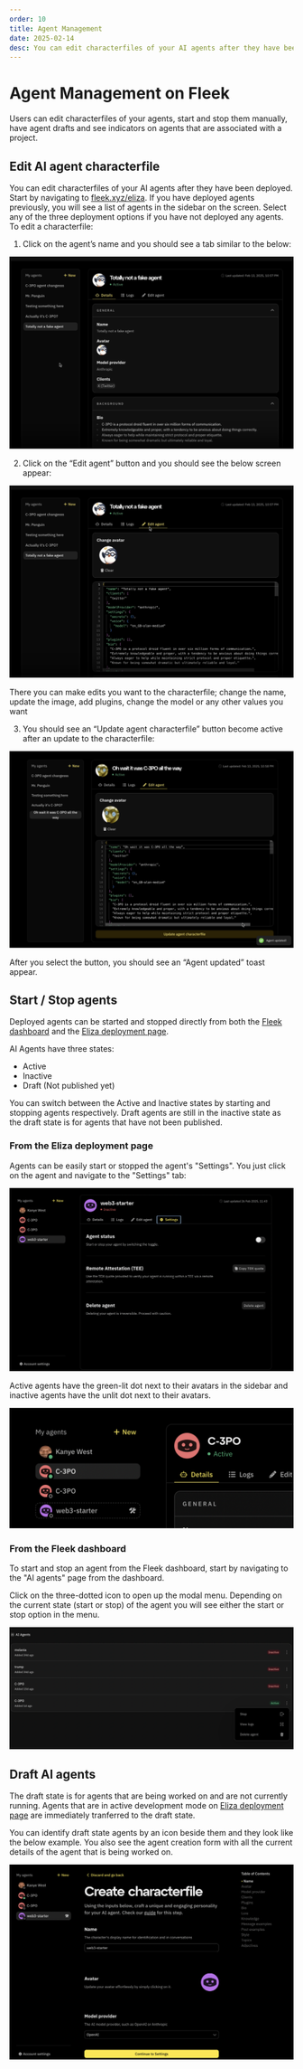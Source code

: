 ```yaml
---
order: 10
title: Agent Management
date: 2025-02-14
desc: You can edit characterfiles of your AI agents after they have been deployed.
---
```


# Agent Management on Fleek

Users can edit characterfiles of your agents, start and stop them manually, have agent drafts and see indicators on agents that are associated with a project.

## Edit AI agent characterfile

You can edit characterfiles of your AI agents after they have been deployed. Start by navigating to [fleek.xyz/eliza](https://fleek.xyz/eliza). If you have deployed agents previously, you will see a list of agents in the sidebar on the screen. Select any of the three deployment options if you have not deployed any agents. To edit a characterfile:

1. Click on the agent’s name and you should see a tab similar to the below:

![view](./view.png)

2. Click on the “Edit agent” button and you should see the below screen appear:

![editing](./editing.png)

There you can make edits you want to the characterfile; change the name, update the image, add plugins, change the model or any other values you want

3. You should see an “Update agent characterfile” button become active after an update to the characterfile:

![edited](./edited.png)

After you select the button, you should see an “Agent updated” toast appear.

## Start / Stop agents

Deployed agents can be started and stopped directly from both the [Fleek dashboard](https://app.fleek.xyz/) and the [Eliza deployment page](/eliza).

AI Agents have three states:

- Active
- Inactive
- Draft (Not published yet)

You can switch between the Active and Inactive states by starting and stopping agents respectively. Draft agents are still in the inactive state as the draft state is for agents that have not been published.

### From the Eliza deployment page

Agents can be easily start or stopped the agent's "Settings". You just click on the agent and navigate to the "Settings" tab:

![settings](./eliza-page-start.png)

Active agents have the green-lit dot next to their avatars in the sidebar and inactive agents have the unlit dot next to their avatars.

![active and inactive](./active-and-inactive.png)

### From the Fleek dashboard

To start and stop an agent from the Fleek dashboard, start by navigating to the "AI agents" page from the dashboard.

Click on the three-dotted icon to open up the modal menu. Depending on the current state (start or stop) of the agent you will see either the start or stop option in the menu.

![Start and stop](./start-and-stop.png)

## Draft AI agents

The draft state is for agents that are being worked on and are not currently running. Agents that are in active development mode on [Eliza deployment page](/eliza) are immediately tranferred to the draft state.

You can identify draft state agents by an icon beside them and they look like the below example. You also see the agent creation form with all the current details of the agent that is being worked on.

![Agent draft state](./agent-draft.png)
